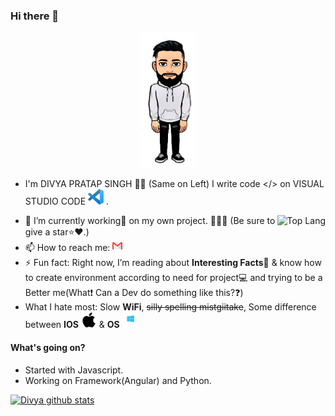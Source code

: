 ### Hi there 👋

 <p align="center">
<img src="src/avatar.png" alt="Avatar" width ="90px"/>
</p> 

- I'm DIVYA PRATAP SINGH 🧒🏻 (Same on Left) I write code </> on VISUAL STUDIO CODE <img src="src/vs code.png" width="25"> .
<img src="https://github-readme-stats.vercel.app/api/top-langs/?username=Ranadiv&theme=radical" alt="Top Lang" align="right"/>

 - 🔭 I’m currently working💼 on my own project. 📝🌳🌲 (Be sure to give a star⭐️❤️.)
 - 📫 How to reach me: [![Mail 📩📧](src/gmail.png)](mailto:divyapratap589@gmail.com)
 - ⚡️ Fun fact: Right now, I’m reading about **Interesting Facts**📒 & know how to create environment according to need for project💻 and trying to be a Better me(What❗️ Can a Dev do something like this?❓)
 - What I hate most: Slow **WiFi**,  ~~silly spelling mistgiitake~~, Some difference between **IOS** <img src="src/IOS.png" width="25">  & **OS** <img src="src/OS.png" width="25"> 

#### What's going on?
 - Started with  Javascript.
 - Working on Framework(Angular) and Python.


[![Divya github stats](https://github-readme-stats.vercel.app/api?username=Ranadiv&count_private=true&show_icons=true&theme=radical)](https://github.com/anuraghazra/github-readme-stats)
<!-- #### Do you have any blog?
Yup we got you covered i am too much excited.
There is a too long story how this came to life. The story will be in about section. Wanna visit, just click on this👇👇.
<p align="center">
  <a href="https://blog.darkraspberry.me"><img src="../../blob/master/src/blog.png" alt="blog" /><a>
</p> -->
